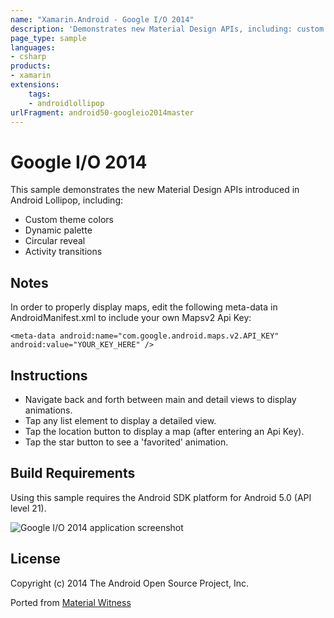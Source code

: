 ```yaml
---
name: "Xamarin.Android - Google I/O 2014"
description: 'Demonstrates new Material Design APIs, including: custom theme colors, dynamic palette... (Android Lollipop)'
page_type: sample
languages:
- csharp
products:
- xamarin
extensions:
    tags:
    - androidlollipop
urlFragment: android50-googleio2014master
---
```

# Google I/O 2014

This sample demonstrates the new Material Design APIs introduced in Android Lollipop, including:

- Custom theme colors
- Dynamic palette
- Circular reveal
- Activity transitions

## Notes

In order to properly display maps, edit the following meta-data in AndroidManifest.xml to include your own Mapsv2 Api Key:

`<meta-data android:name="com.google.android.maps.v2.API_KEY" android:value="YOUR_KEY_HERE" />`

## Instructions

- Navigate back and forth between main and detail views to display animations.
- Tap any list element to display a detailed view.
- Tap the location button to display a map (after entering an Api Key).
- Tap the star button to see a 'favorited' animation.

## Build Requirements

Using this sample requires the Android SDK platform for Android 5.0 (API level 21).

![Google I/O 2014 application screenshot](Screenshots/lone_pine.png "Google I/O 2014 application screenshot")

## License

Copyright (c) 2014 The Android Open Source Project, Inc.

Ported from [Material Witness](https://github.com/romainguy/google-io-2014)

